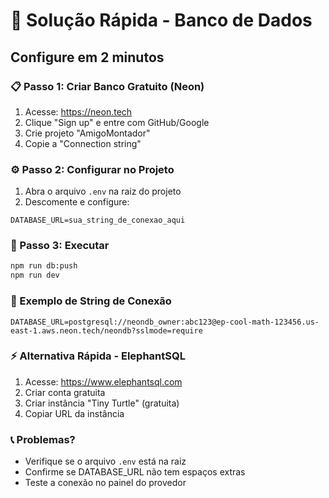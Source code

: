 # 🔧 Solução Rápida - Banco de Dados
## Configure em 2 minutos

### 📋 Passo 1: Criar Banco Gratuito (Neon)
1. Acesse: https://neon.tech
2. Clique "Sign up" e entre com GitHub/Google
3. Crie projeto "AmigoMontador"
4. Copie a "Connection string"

### ⚙️ Passo 2: Configurar no Projeto
1. Abra o arquivo `.env` na raiz do projeto
2. Descomente e configure:
```
DATABASE_URL=sua_string_de_conexao_aqui
```

### 🚀 Passo 3: Executar
```bash
npm run db:push
npm run dev
```

### 🔗 Exemplo de String de Conexão
```
DATABASE_URL=postgresql://neondb_owner:abc123@ep-cool-math-123456.us-east-1.aws.neon.tech/neondb?sslmode=require
```

### ⚡ Alternativa Rápida - ElephantSQL
1. Acesse: https://www.elephantsql.com
2. Criar conta gratuita
3. Criar instância "Tiny Turtle" (gratuita)
4. Copiar URL da instância

### 📞 Problemas?
- Verifique se o arquivo `.env` está na raiz
- Confirme se DATABASE_URL não tem espaços extras
- Teste a conexão no painel do provedor